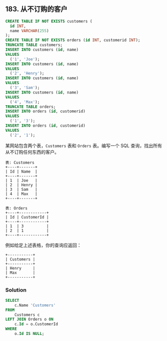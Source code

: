 ## 183. 从不订购的客户

```sql
CREATE TABLE IF NOT EXISTS customers (
  id INT,
  name VARCHAR(255)
);
CREATE TABLE IF NOT EXISTS orders (id INT, customerid INT);
TRUNCATE TABLE customers;
INSERT INTO customers (id, name)
VALUES
  ('1', 'Joe');
INSERT INTO customers (id, name)
VALUES
  ('2', 'Henry');
INSERT INTO customers (id, name)
VALUES
  ('3', 'Sam');
INSERT INTO customers (id, name)
VALUES
  ('4', 'Max');
TRUNCATE TABLE orders;
INSERT INTO orders (id, customerid)
VALUES
  ('1', '3');
INSERT INTO orders (id, customerid)
VALUES
  ('2', '1');
```

某网站包含两个表，`Customers` 表和 `Orders` 表。编写一个 SQL 查询，找出所有从不订购任何东西的客户。

```plaintext
表: Customers
+----+-------+
| Id | Name  |
+----+-------+
| 1  | Joe   |
| 2  | Henry |
| 3  | Sam   |
| 4  | Max   |
+----+-------+
```

```plaintext
表: Orders
+----+------------+
| Id | CustomerId |
+----+------------+
| 1  | 3          |
| 2  | 1          |
+----+------------+
```

例如给定上述表格，你的查询应返回：

```
+-----------+
| Customers |
+-----------+
| Henry     |
| Max       |
+-----------+
```

### Solution

```sql
SELECT
	c.Name 'Customers'
FROM
	Customers c
LEFT JOIN Orders o ON
	c.Id = o.CustomerId
WHERE
	o.Id IS NULL;
```

